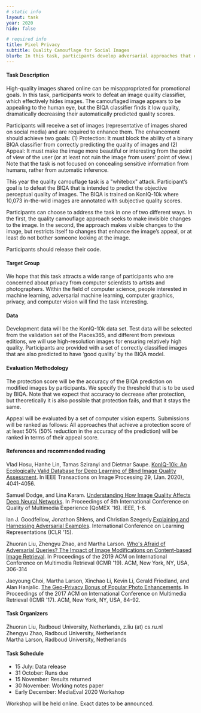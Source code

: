 ```yaml
---
# static info
layout: task
year: 2020
hide: false

# required info
title: Pixel Privacy
subtitle: Quality Camouflage for Social Images
blurb: In this task, participants develop adversarial approaches that camouflage the quality of images. A camouflaged image appears to be unchanged, or even enhanced, to the human eye. At the same time, the image will fool a Blind Image Quality Assessment algorithm into predicting that its quality is low. Quality camouflage will help to ensure that personal photos, e.g., vacation photos depicting people, are less easily findable via image search engines.
---
```


<!-- # please respect the structure below-->


#### Task Description
High-quality images shared online can be misappropriated for promotional goals. In this task, participants work to defeat an image quality classifier, which effectively hides images.
The camouflaged image appears to be appealing to the human eye, but the BIQA classifier finds it low quality, dramatically decreasing their automatically predicted quality scores.

Participants will receive a set of images (representative of images shared on social media) and are required to enhance them. The enhancement should achieve two goals: (1) Protection: It must block the ability of a binary BIQA classifier from correctly predicting the quality of images and (2) Appeal: It must make the image more beautiful or interesting from the point of view of the user (or at least not ruin the image from users’ point of view.) 
Note that the task is not focused on concealing sensitive information from humans, rather from automatic inference. 

This year the quality camouflage task is a "whitebox" attack. Participant’s goal is to defeat the BIQA that is intended to predict the objective perceptual quality of images. The BIQA is trained on KonIQ-10k where 10,073 in-the-wild images are annotated with subjective quality scores. 

Participants can choose to address the task in one of two different ways. In the first, the quality camouflage approach seeks to make invisible changes to the image. In the second, the approach makes visible changes to the image, but restricts itself to changes that enhance the image’s appeal, or at least do not bother someone looking at the image.

Participants should release their code.

<!--#### Motivation and Background-->
#### Target Group
We hope that this task attracts a wide range of participants who are concerned about privacy from computer scientists to artists and photographers. Within the field of computer science, people interested in machine learning, adversarial machine learning, computer graphics, privacy, and computer vision will find the task interesting.

#### Data
Development data will be the KonIQ-10k data set. Test data will be selected from the validation set of the Places365, and different from previous editions, we will use high-resolution images for ensuring relatively high quality. Participants are provided with a set of correctly classified images that are also predicted to have ‘good quality’ by the BIQA model. 

#### Evaluation Methodology
The protection score will be the accuracy of the BIQA prediction on modified images by participants. We specify the threshold that is to be used by BIQA. Note that we expect that accuracy to decrease after protection, but theoretically it is also possible that protection fails, and that it stays the same. 

Appeal will be evaluated by a set of computer vision experts. Submissions will be ranked as follows: All approaches that achieve a protection score of at least 50% (50% reduction in the accuracy of the prediction) will be ranked in terms of their appeal score.

#### References and recommended reading
<!-- # Please use the ACM format for references https://www.acm.org/publications/authors/reference-formatting (but no DOI needed)-->
<!-- # The paper title should be a hyperlink leading to the paper online-->
Vlad Hosu, Hanhe Lin, Tamas Sziranyi and Dietmar Saupe. [KonIQ-10k: An Ecologically Valid Database for Deep Learning of Blind Image Quality Assessment](https://ieeexplore.ieee.org/document/8968750). In IEEE Transactions on Image Processing 29, (Jan. 2020), 4041-4056.

Samuel Dodge, and Lina Karam. [Understanding How Image Quality Affects Deep Neural Networks](https://ieeexplore.ieee.org/document/7498955). In Proceedings of 8th International Conference on Quality of Multimedia Experience (QoMEX '16). IEEE, 1-6.

Ian J. Goodfellow, Jonathon Shlens, and Christian Szegedy.[Explaining and Harnessing Adversarial Examples](https://arxiv.org/abs/1412.6572). International Conference on Learning Representations (ICLR '15).

Zhuoran Liu, Zhengyu Zhao, and Martha Larson. [Who's Afraid of Adversarial Queries? The Impact of Image Modifications on Content-based Image Retrieval](https://dl.acm.org/doi/10.1145/3323873.3325052). In Proceedings of the 2019 ACM on International Conference on Multimedia Retrieval (ICMR '19). ACM, New York, NY, USA, 306-314

Jaeyoung Choi, Martha Larson, Xinchao Li, Kevin Li, Gerald Friedland, and Alan Hanjalic. [The Geo-Privacy Bonus of Popular Photo Enhancements](https://dl.acm.org/doi/10.1145/3078971.3080543). In Proceedings of the 2017 ACM on International Conference on Multimedia Retrieval (ICMR '17). ACM, New York, NY, USA, 84-92.


#### Task Organizers
<!-- # add the email address of the contact organizer-->
<p>Zhuoran Liu, Radboud University, Netherlands, z.liu (at) cs.ru.nl<br />
Zhengyu Zhao, Radboud University, Netherlands<br />
Martha Larson, Radboud University, Netherlands</p>



<!--#### Task Auxiliaries-->
<!-- # if there are people helping with the task, but are not bearing the main responsibility for the task, they are auxiliaries. Please delete this heading if you have no auxiliaries-->

#### Task Schedule
* 15 July: Data release <!-- # Replace XX with your date. Latest possible is 31 July-->
* 31 October: Runs due <!-- # Replace XX with your date. Latest possible is 31 October-->
* 15 November: Results returned  <!-- Fixed. Please do not change-->
* 30 November: Working notes paper  <!-- Fixed. Please do not change-->
* Early December: MediaEval 2020 Workshop <!-- Fixed. Please do not change-->

Workshop will be held online. Exact dates to be announced.
